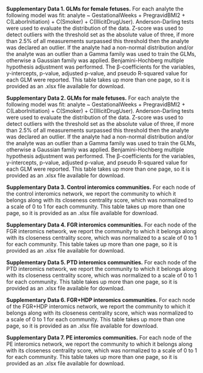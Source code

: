 **Supplementary Data 1. GLMs for female fetuses.** For each analyte the following model was fit: analyte ~ GestationalWeeks + PregravidBMI2 + C(LaborInitiation) + C(Smoker) + C(IllicitDrugUser). Anderson-Darling tests were used to evaluate the distribution of the data. Z-score was used to detect outliers with the threshold set as the absolute value of three, if more than 2.5% of all measurements surpassed this threshold then the analyte was declared an outlier. If the analyte had a non-normal distribution and/or the analyte was an outlier than a Gamma family was used to train the GLMs, otherwise a Gaussian family was applied. Benjamini-Hochberg multiple hypothesis adjustment was performed. The β-coefficients for the variables, y-intercepts, p-value, adjusted p-value, and pseudo R-squared value for each GLM were reported. This table takes up more than one page, so it is provided as an .xlsx file available for download.

**Supplementary Data 2. GLMs for male fetuses.** For each analyte the following model was fit: analyte ~ GestationalWeeks + PregravidBMI2 + C(LaborInitiation) + C(Smoker) + C(IllicitDrugUser). Anderson-Darling tests were used to evaluate the distribution of the data. Z-score was used to detect outliers with the threshold set as the absolute value of three, if more than 2.5% of all measurements surpassed this threshold then the analyte was declared an outlier. If the analyte had a non-normal distribution and/or the analyte was an outlier than a Gamma family was used to train the GLMs, otherwise a Gaussian family was applied. Benjamini-Hochberg multiple hypothesis adjustment was performed. The β-coefficients for the variables, y-intercepts, p-value, adjusted p-value, and pseudo R-squared value for each GLM were reported. This table takes up more than one page, so it is provided as an .xlsx file available for download.

**Supplementary Data 3. Control interomics communities.** For each node of the control interomics network, we report the community to which it belongs along with its closeness centrality score, which was normalized to a scale of 0 to 1 for each community. This table takes up more than one page, so it is provided as an .xlsx file available for download.

**Supplementary Data 4. FGR interomics communities.** For each node of the FGR interomics network, we report the community to which it belongs along with its closeness centrality score, which was normalized to a scale of 0 to 1 for each community. This table takes up more than one page, so it is provided as an .xlsx file available for download.

**Supplementary Data 5. PTD interomics communities.** For each node of the PTD interomics network, we report the community to which it belongs along with its closeness centrality score, which was normalized to a scale of 0 to 1 for each community. This table takes up more than one page, so it is provided as an .xlsx file available for download.

**Supplementary Data 6. FGR+HDP interomics communities.** For each node of the FGR+HDP interomics network, we report the community to which it belongs along with its closeness centrality score, which was normalized to a scale of 0 to 1 for each community. This table takes up more than one page, so it is provided as an .xlsx file available for download.

**Supplementary Data 7. PE interomics communities.** For each node of the PE interomics network, we report the community to which it belongs along with its closeness centrality score, which was normalized to a scale of 0 to 1 for each community. This table takes up more than one page, so it is provided as an .xlsx file available for download.
